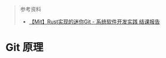 > 参考资料
>
> - [【Mit】Rust实现的迷你Git - 系统软件开发实践 结课报告](https://www.bilibili.com/video/BV1p64y1E78W/?spm_id_from=333.1007.top_right_bar_window_history.content.click&vd_source=b736aa3d7f0fdf47b59ea3021dc810ab)

# Git 原理

